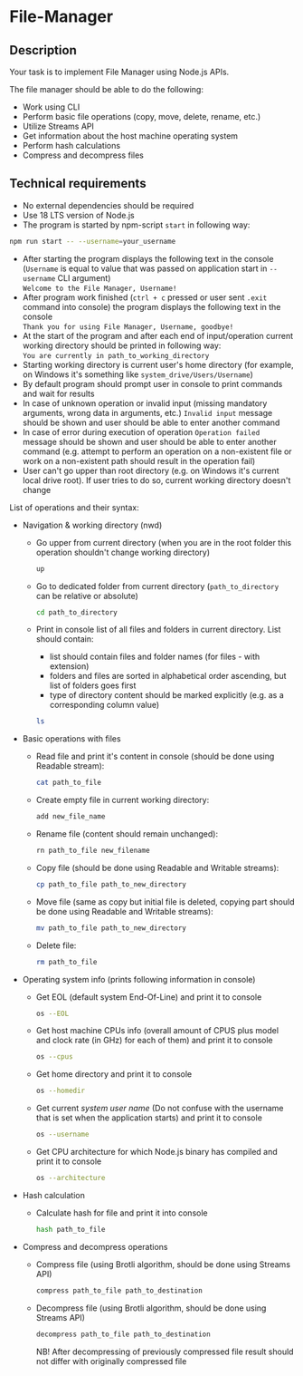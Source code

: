 # File-Manager

## Description

Your task is to implement File Manager using Node.js APIs.

The file manager should be able to do the following:

- Work using CLI
- Perform basic file operations (copy, move, delete, rename, etc.)
- Utilize Streams API
- Get information about the host machine operating system
- Perform hash calculations
- Compress and decompress files

## Technical requirements

- No external dependencies should be required
- Use 18 LTS version of Node.js
- The program is started by npm-script `start` in following way:

```bash
npm run start -- --username=your_username
```

- After starting the program displays the following text in the console (`Username` is equal to value that was passed on application start in `--username` CLI argument)  
`Welcome to the File Manager, Username!`  
- After program work finished (`ctrl + c` pressed or user sent `.exit` command into console) the program displays the following text in the console  
`Thank you for using File Manager, Username, goodbye!`  
- At the start of the program and after each end of input/operation current working directory should be printed in following way:  
`You are currently in path_to_working_directory`  
- Starting working directory is current user's home directory (for example, on Windows it's something like `system_drive/Users/Username`)
- By default program should prompt user in console to print commands and wait for results  
- In case of unknown operation or invalid input (missing mandatory arguments, wrong data in arguments, etc.) `Invalid input` message should be shown and user should be able to enter another command
- In case of error during execution of operation `Operation failed` message should be shown and user should be able to enter another command (e.g. attempt to perform an operation on a non-existent file or work on a non-existent path should result in the operation fail)
- User can't go upper than root directory (e.g. on Windows it's current local drive root). If user tries to do so, current working directory doesn't change  

List of operations and their syntax:

- Navigation & working directory (nwd)
  - Go upper from current directory (when you are in the root folder this operation shouldn't change working directory)  

    ```bash
    up
    ```

  - Go to dedicated folder from current directory (`path_to_directory` can be relative or absolute)

    ```bash
    cd path_to_directory
    ```

  - Print in console list of all files and folders in current directory. List should contain:
    - list should contain files and folder names (for files - with extension)
    - folders and files are sorted in alphabetical order ascending, but list of folders goes first
    - type of directory content should be marked explicitly (e.g. as a corresponding column value)

    ```bash
    ls
    ```

- Basic operations with files
  - Read file and print it's content in console (should be done using Readable stream):

    ```bash
    cat path_to_file
    ```

  - Create empty file in current working directory:

    ```bash
    add new_file_name
    ```

  - Rename file (content should remain unchanged):

    ```bash
    rn path_to_file new_filename
    ```

  - Copy file (should be done using Readable and Writable streams):

    ```bash
    cp path_to_file path_to_new_directory
    ```

  - Move file (same as copy but initial file is deleted, copying part should be done using Readable and Writable streams):

    ```bash
    mv path_to_file path_to_new_directory
    ```

  - Delete file:

    ```bash
    rm path_to_file
    ```

- Operating system info (prints following information in console)
  - Get EOL (default system End-Of-Line) and print it to console  

    ```bash
    os --EOL
    ```

  - Get host machine CPUs info (overall amount of CPUS plus model and clock rate (in GHz) for each of them) and print it to console  

    ```bash
    os --cpus
    ```

  - Get home directory and print it to console  

    ```bash
    os --homedir
    ```

  - Get current *system user name* (Do not confuse with the username that is set when the application starts) and print it to console  

    ```bash
    os --username
    ```

  - Get CPU architecture for which Node.js binary has compiled and print it to console  

    ```bash
    os --architecture
    ```

- Hash calculation  
  - Calculate hash for file and print it into console  

    ```bash
    hash path_to_file
    ```

- Compress and decompress operations  
  - Compress file (using Brotli algorithm, should be done using Streams API)  

    ```bash
    compress path_to_file path_to_destination
    ```

  - Decompress file (using Brotli algorithm, should be done using Streams API)  

    ```bash
    decompress path_to_file path_to_destination
    ```  

    NB! After decompressing of previously compressed file result should not differ with originally compressed file
